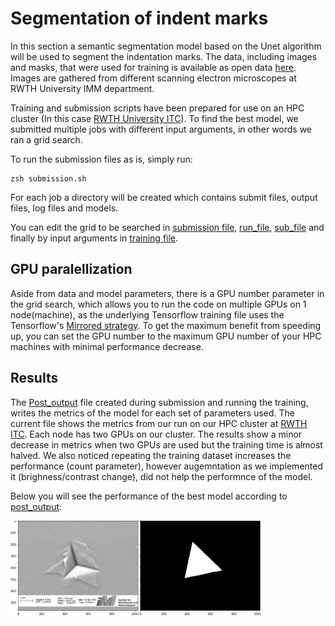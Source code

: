 # Segmentation of indent marks

In this section a semantic segmentation model based on the Unet algorithm will be used to segment the indentation marks. The data, including images and masks, that were used for training is available as open data [here](https://zenodo.org/deposit/7639190). Images are gathered from different scanning electron microscopes at RWTH University IMM department.

Training and submission scripts have been prepared for use on an HPC cluster (In this case [RWTH University ITC]()). To find the best model, we submitted multiple jobs with different input arguments, in other words we ran a grid search.

To run the submission files as is, simply run:
```
zsh submission.sh
```
For each job a directory will be created which contains submit files, output files, log files and models.

You can edit the grid to be searched in [submission file](submission.sh), [run_file](run_file.sh]), [sub_file](sub_file.sh]) and finally by input arguments in [training file](training.py).

## GPU paralellization

Aside from data and model parameters, there is a GPU number parameter in the grid search, which allows you to run the code on multiple GPUs on 1 node(machine), as the underlying Tensorflow training file uses the Tensorflow's [Mirrored strategy](https://www.tensorflow.org/api_docs/python/tf/distribute/MirroredStrategy). To get the maximum benefit from speeding up, you can set the GPU number to the maximum GPU number of your HPC machines with minimal performance decrease.

## Results

The [Post_output](post_output) file created during submission and running the training, writes the metrics of the model for each set of parameters used. The current file shows the metrics from our run on our HPC cluster at [RWTH ITC](https://help.itc.rwth-aachen.de/). Each node has two GPUs on our cluster. The results show a minor decrease in metrics when two GPUs are used but the training time is almost halved.
We also noticed repeating the training dataset increases the performance (count parameter), however augemntation as we implemented it (brighness/contrast change), did not help the performnce of the model.

Below you will see the performance of the best model according to [post_output](post_output):

<img src="./image_1.png" width="80%" height="80%">







